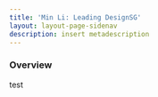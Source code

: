 ```yaml
---
title: 'Min Li: Leading DesignSG'
layout: layout-page-sidenav
description: insert metadescription  
---
```


### Overview
test
